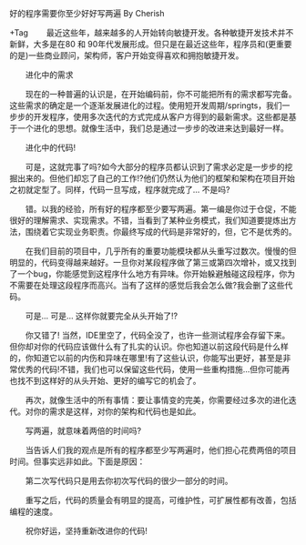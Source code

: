 
好的程序需要你至少好好写两遍 By Cherish
    
 
+Tag
　　最近这些年，越来越多的人开始转向敏捷开发。各种敏捷开发技术并不新鲜，大多是在80 和 90年代发展形成。但只是在最近这些年，程序员和(更重要的是)一些商业顾问，架构师，客户开始变得喜欢和拥抱敏捷开发。

　　进化中的需求

　　现在的一种普遍的认识是，在开始编码前，你不可能把所有的需求都写完备。这些需求的确定是一个逐渐发展进化的过程。使用短开发周期/springts，我们一步步的开发程序，使用多次迭代的方式完成从客户方得到的最新需求。这些都是基于一个进化的思想。就像生活中，我们总是通过一步步的改进来达到最好一样。

　　进化中的代码!

　　可是，这就完事了吗?如今大部分的程序员都认识到了需求必定是一步步的挖掘出来的。但他们却忘了自己的工作!?他们仍然认为他们的框架和架构在项目开始之初就定型了。同样，代码一旦写成，程序就完成了… 不是吗?

　　错。以我的经验，所有好的程序都至少要写两遍。第一编是你过于仓促，不能很好的理解需求、实现需求。不错，当看到了某种业务模式，我们知道要提炼出方法，围绕着它实现业务职责。你最终写成的代码是非常好的，但，它不是优秀的。

　　在我们目前的项目中，几乎所有的重要功能模块都从头重写过数次。慢慢的但明显的，代码变得越来越好。一旦你对某段程序做了第三或第四次增补，或又找到了一个bug，你能感觉到这程序什么地方有异味。你开始躲避触碰这段程序，你为不需要在处理这段程序而高兴。当有了这样的感觉后我会怎么做?我会删了这些代码。

　　可是… 可是… 这样你就要完全从头开始了!?

　　你又错了! 当然，IDE里空了，代码全没了，也许一些测试程序会存留下来。但你却对你的代码应该做什么有了扎实的认识。你也知道以前这段代码是什么样的，你知道它以前的内伤和异味在哪里!有了这些认识，你能写出更好，甚至是非常优秀的代码!不错，我们也可以保留这些代码，使用一些重构措施…但你可能再也找不到这样好的从头开始、更好的编写它的机会了。

　　再次，就像生活中的所有事情：要让事情变的完美，你需要经过多次的进化迭代。对你的需求是这样，对你的架构和代码也是如此。

　　写两遍，就意味着两倍的时间吗?

　　当告诉人们我的观点是所有的程序都至少写两遍时，他们担心花费两倍的项目时间。但事实远非如此。下面是原因：

　　第二次写代码只是用去你初次写代码的很少一部分的时间。

　　重写之后，代码的质量会有明显的提高，可维护性，可扩展性都有改善，包括编程的速度。

　　祝你好运，坚持重新改进你的代码!
